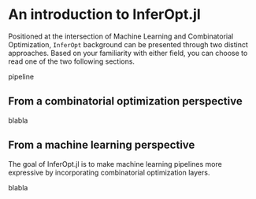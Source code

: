 # An introduction to InferOpt.jl

Positioned at the intersection of Machine Learning and Combinatorial Optimization, `InferOpt` background can be presented through two distinct approaches.
Based on your familiarity with either field, you can choose to read one of the two following sections.

pipeline

## From a combinatorial optimization perspective
blabla

## From a machine learning perspective

The goal of InferOpt.jl is to make machine learning pipelines more expressive by incorporating combinatorial optimization layers.

blabla
